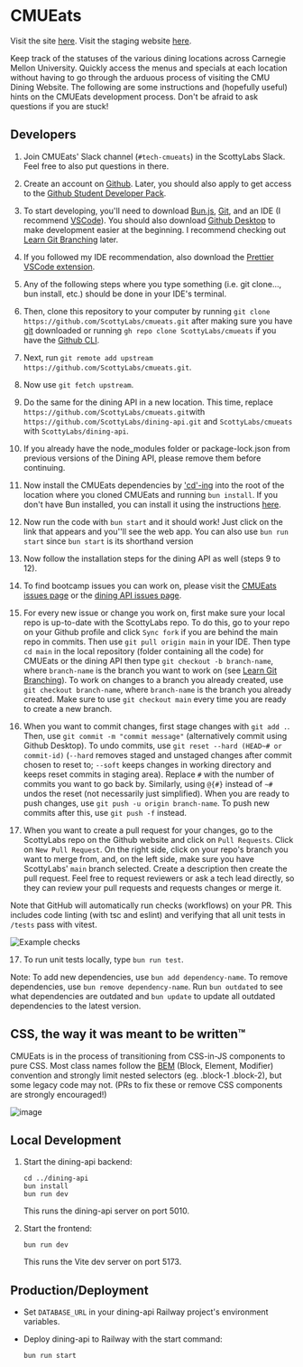 # CMUEats

Visit the site [here](http://cmueats.com/).
Visit the staging website [here](http://staging.cmueats.com/).

Keep track of the statuses of the various dining locations across Carnegie Mellon University. Quickly access the menus and specials at each location without having to go through the arduous process of visiting the CMU Dining Website. The following are some instructions and (hopefully useful) hints on the CMUEats development process. Don't be afraid to ask questions if you are stuck!

## Developers

1. Join CMUEats' Slack channel (`#tech-cmueats`) in the ScottyLabs Slack. Feel free to also put questions in there.

2. Create an account on [Github](https://github.com). Later, you should also apply to get access to the [Github Student Developer Pack](https://education.github.com/pack).

3. To start developing, you'll need to download [Bun.js](https://bun.sh/docs/installation), [Git](https://git-scm.com/download/win), and an IDE (I recommend [VSCode](https://code.visualstudio.com)). You should also download [Github Desktop](https://desktop.github.com) to make development easier at the beginning. I recommend checking out [Learn Git Branching](https://learngitbranching.js.org) later.

4. If you followed my IDE recommendation, also download the [Prettier VSCode extension](https://marketplace.visualstudio.com/items?itemName=esbenp.prettier-vscode).

5. Any of the following steps where you type something (i.e. git clone…, bun install, etc.) should be done in your IDE's terminal.

6. Then, clone this repository to your computer by running `git clone https://github.com/ScottyLabs/cmueats.git` after making sure you have [git](https://git-scm.com/downloads) downloaded or running `gh repo clone ScottyLabs/cmueats` if you have the [Github CLI](https://cli.github.com/).

7. Next, run `git remote add upstream https://github.com/ScottyLabs/cmueats.git`.

8. Now use `git fetch upstream`.

9. Do the same for the dining API in a new location. This time, replace `https://github.com/ScottyLabs/cmueats.git`with `https://github.com/ScottyLabs/dining-api.git` and `ScottyLabs/cmueats` with `ScottyLabs/dining-api`.

10. If you already have the node_modules folder or package-lock.json from previous versions of the Dining API, please remove them before continuing.

11. Now install the CMUEats dependencies by ['cd'-ing](https://www.geeksforgeeks.org/cd-command-in-linux-with-examples/#) into the root of the location where you cloned CMUEats and running `bun install`. If you don't have Bun installed, you can install it using the instructions [here](https://bun.sh/).

12. Now run the code with `bun start` and it should work! Just click on the link that appears and you''ll see the web app. You can also use `bun run start` since `bun start` is its shorthand version

13. Now follow the installation steps for the dining API as well (steps 9 to 12).

14. To find bootcamp issues you can work on, please visit the [CMUEats issues page](https://github.com/ScottyLabs/cmueats/labels/bootcamp) or the [dining API issues page](https://github.com/ScottyLabs/dining-api/labels/bootcamp).

15. For every new issue or change you work on, first make sure your local repo is up-to-date with the ScottyLabs repo. To do this, go to your repo on your Github profile and click `Sync fork` if you are behind the main repo in commits. Then use `git pull origin main` in your IDE. Then type `cd main` in the local repository (folder containing all the code) for CMUEats or the dining API then type `git checkout -b branch-name`, where `branch-name` is the branch you want to work on (see [Learn Git Branching](https://learngitbranching.js.org)). To work on changes to a branch you already created, use `git checkout branch-name`, where `branch-name` is the branch you already created. Make sure to use `git checkout main` every time you are ready to create a new branch.

16. When you want to commit changes, first stage changes with `git add .`. Then, use `git commit -m "commit message"` (alternatively commit using Github Desktop). To undo commits, use `git reset --hard (HEAD~# or commit-id)` (`--hard` removes staged and unstaged changes after commit chosen to reset to; `--soft` keeps changes in working directory and keeps reset commits in staging area). Replace `#` with the number of commits you want to go back by. Similarly, using `@{#}` instead of `~#` undos the reset (not necessarily just simplified). When you are ready to push changes, use `git push -u origin branch-name`. To push new commits after this, use `git push -f` instead.

17. When you want to create a pull request for your changes, go to the ScottyLabs repo on the Github website and click on `Pull Requests`. Click on `New Pull Request`. On the right side, click on your repo's branch you want to merge from, and, on the left side, make sure you have ScottyLabs' `main` branch selected. Create a description then create the pull request. Feel free to request reviewers or ask a tech lead directly, so they can review your pull requests and requests changes or merge it.

Note that GitHub will automatically run checks (workflows) on your PR. This includes code linting (with tsc and eslint) and verifying that all unit tests in `/tests` pass with vitest.

![Example checks](/public/checks_example.png)

17. To run unit tests locally, type `bun run test`.

Note: To add new dependencies, use `bun add dependency-name`. To remove dependencies, use `bun remove dependency-name`. Run `bun outdated` to see what dependencies are outdated and `bun update` to update all outdated dependencies to the latest version.

## CSS, the way it was meant to be written™

CMUEats is in the process of transitioning from CSS-in-JS components to pure CSS. Most class names follow the [BEM](https://csswizardry.com/2013/01/mindbemding-getting-your-head-round-bem-syntax/) (Block, Element, Modifier) convention and strongly limit nested selectors (eg. .block-1 .block-2), but some legacy code may not. (PRs to fix these or remove CSS components are strongly encouraged!)

![image](https://github.com/user-attachments/assets/6292992f-c599-4203-ae0c-9983599d6bde)

## Local Development

1. Start the dining-api backend:

    ```
    cd ../dining-api
    bun install
    bun run dev
    ```

    This runs the dining-api server on port 5010.

2. Start the frontend:
    ```
    bun run dev
    ```
    This runs the Vite dev server on port 5173.

## Production/Deployment

- Set `DATABASE_URL` in your dining-api Railway project's environment variables.

- Deploy dining-api to Railway with the start command:
    ```
    bun run start
    ```
